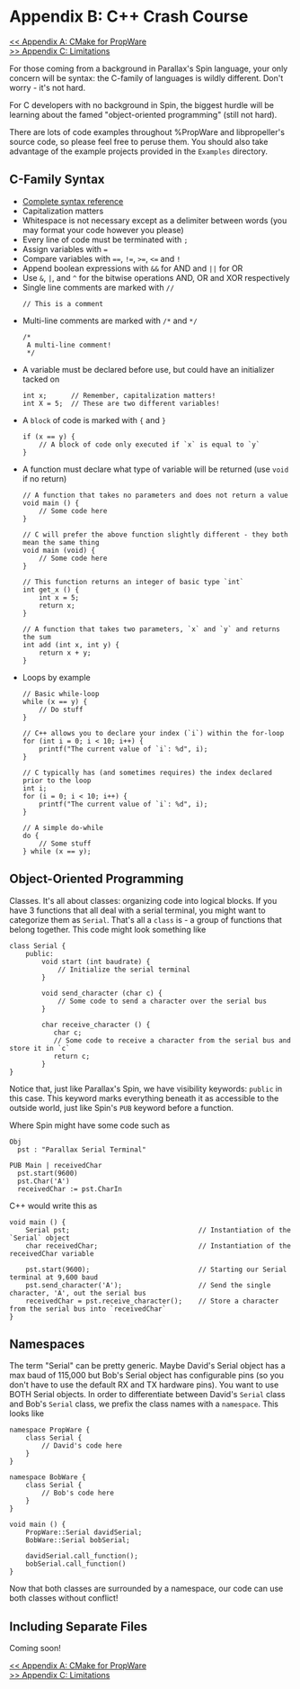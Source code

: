 Appendix B: C++ Crash Course
============================

[<< Appendix A: CMake for PropWare](http://david.zemon.name/PropWare/md_docs_AppACMakeForPropware.html)<br />
[>> Appendix C: Limitations](http://david.zemon.name/PropWare/md_docs_AppCLimitations.html)

For those coming from a background in Parallax's Spin language, your only concern will be syntax: the C-family of 
languages is wildly different. Don't worry - it's 
not hard.

For C developers with no background in Spin, the biggest hurdle will be learning about the famed "object-oriented 
programming" (still not hard).

There are lots of code examples throughout %PropWare and libpropeller's source code, so please feel free to peruse them.
You should also take advantage of the example projects provided in the `Examples` directory.

C-Family Syntax
---------------
* [Complete syntax reference](http://www.cprogramming.com/reference/)
* Capitalization matters
* Whitespace is not necessary except as a delimiter between words (you may format your code however you please)
* Every line of code must be terminated with `;`
* Assign variables with `=`
* Compare variables with `==`, `!=`, `>=`, `<=` and `!`
* Append boolean expressions with `&&` for AND and `||` for OR
* Use `&`, `|`, and `^` for the bitwise operations AND, OR and XOR respectively
* Single line comments are marked with `//`
  ~~~~~~~~~~~~~~~~~{.c}
  // This is a comment
  ~~~~~~~~~~~~~~~~~
* Multi-line comments are marked with `/*` and `*/`
  ~~~~~~~~~~~~~~~~~{.c}
  /* 
   A multi-line comment!
   */
  ~~~~~~~~~~~~~~~~~
* A variable must be declared before use, but could have an initializer tacked on
  ~~~~~~~~~~~~~~~~~{.c}
  int x;      // Remember, capitalization matters!
  int X = 5;  // These are two different variables!
  ~~~~~~~~~~~~~~~~~
* A `block` of code is marked with `{` and `}`
  ~~~~~~~~~~~~~~~~~{.c}
  if (x == y) {
      // A block of code only executed if `x` is equal to `y`
  }
  ~~~~~~~~~~~~~~~~~
* A function must declare what type of variable will be returned (use `void` if no return)
  ~~~~~~~~~~~~~~~~~{.c}
  // A function that takes no parameters and does not return a value
  void main () {
      // Some code here
  }
  
  // C will prefer the above function slightly different - they both mean the same thing
  void main (void) {
      // Some code here
  }
  
  // This function returns an integer of basic type `int`
  int get_x () {
      int x = 5;
      return x;
  }
  
  // A function that takes two parameters, `x` and `y` and returns the sum
  int add (int x, int y) {
      return x + y;
  }
  ~~~~~~~~~~~~~~~~~
* Loops by example
  ~~~~~~~~~~~~~~~~~{.c}
  // Basic while-loop
  while (x == y) {
      // Do stuff
  }
  
  // C++ allows you to declare your index (`i`) within the for-loop
  for (int i = 0; i < 10; i++) {
      printf("The current value of `i`: %d", i);
  }
  
  // C typically has (and sometimes requires) the index declared prior to the loop
  int i;
  for (i = 0; i < 10; i++) {
      printf("The current value of `i`: %d", i);
  }
  
  // A simple do-while
  do {
      // Some stuff
  } while (x == y);
  ~~~~~~~~~~~~~~~~~

Object-Oriented Programming
------------------
Classes. It's all about classes: organizing code into logical blocks. If you have 3 functions that all deal with a
serial terminal, you might want to categorize them as `Serial`. That's all a `class` is - a group of functions that
belong together. This code might look something like

~~~~~~~~~~~~~~~~~~~~~~~~~~~~~~~~~~~~~~~~~~~~~~~~~~{.cpp}
class Serial {
    public:
        void start (int baudrate) {
            // Initialize the serial terminal
        }
        
        void send_character (char c) {
            // Some code to send a character over the serial bus
        }
        
        char receive_character () {
           char c;
           // Some code to receive a character from the serial bus and store it in `c`
           return c;
        }
}
~~~~~~~~~~~~~~~~~~~~~~~~~~~~~~~~~~~~~~~~~~~~~~~~~~

Notice that, just like Parallax's Spin, we have visibility keywords: `public` in this case. This keyword marks 
everything beneath it as accessible to the outside world, just like Spin's `PUB` keyword before a function.
 
Where Spin might have some code such as
~~~~~~~~~~~~~~~~~~~~~~~~~~~~~~~~~~~~~~~~~~~~~~~~~~{.spin}
Obj
  pst : "Parallax Serial Terminal"
  
PUB Main | receivedChar
  pst.start(9600)
  pst.Char('A')
  receivedChar := pst.CharIn
~~~~~~~~~~~~~~~~~~~~~~~~~~~~~~~~~~~~~~~~~~~~~~~~~~

C++ would write this as
~~~~~~~~~~~~~~~~~~~~~~~~~~~~~~~~~~~~~~~~~~~~~~~~~~{.cpp}
void main () {
    Serial pst;                                // Instantiation of the `Serial` object
    char receivedChar;                         // Instantiation of the receivedChar variable
    
    pst.start(9600);                           // Starting our Serial terminal at 9,600 baud
    pst.send_character('A');                   // Send the single character, 'A', out the serial bus
    receivedChar = pst.receive_character();    // Store a character from the serial bus into `receivedChar`
}
~~~~~~~~~~~~~~~~~~~~~~~~~~~~~~~~~~~~~~~~~~~~~~~~~~

Namespaces
----------
The term "Serial" can be pretty generic. Maybe David's Serial object has a max baud of 115,000 but Bob's Serial object 
has configurable pins (so you don't have to use the default RX and TX hardware pins). You want to use BOTH Serial 
objects. In order to differentiate between David's `Serial` class and Bob's `Serial` class, we prefix the class names 
with a `namespace`. This looks like
~~~~~~~~~~~~~~~~~~~~~~~~~~~~~~~~~~~~~~~~~~~~~~~~~~{.cpp}
namespace PropWare {
    class Serial {
        // David's code here
    }
}

namespace BobWare {
    class Serial {
        // Bob's code here
    }
}

void main () {
    PropWare::Serial davidSerial;
    BobWare::Serial bobSerial;
    
    davidSerial.call_function();
    bobSerial.call_function()
}
~~~~~~~~~~~~~~~~~~~~~~~~~~~~~~~~~~~~~~~~~~~~~~~~~~

Now that both classes are surrounded by a namespace, our code can use both classes without conflict! 

Including Separate Files
------------------------
Coming soon!

[<< Appendix A: CMake for PropWare](http://david.zemon.name/PropWare/md_docs_AppACMakeForPropware.html)<br />
[>> Appendix C: Limitations](http://david.zemon.name/PropWare/md_docs_AppCLimitations.html)
